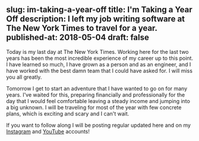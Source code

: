 slug: im-taking-a-year-off
title: I'm Taking a Year Off
description: I left my job writing software at The New York Times to travel for a year.
published-at: 2018-05-04
draft: false
---
Today is my last day at The New York Times. Working here for the last two years
has been the most incredible experience of my career up to this point. I have
learned so much, I have grown as a person and as an engineer, and I have worked
with the best damn team that I could have asked for. I will miss you all
greatly.

Tomorrow I get to start an adventure that I have wanted to go on for many years.
I've waited for this, preparing financially and professionally for the day that
I would feel comfortable leaving a steady income and jumping into a big unknown.
I will be traveling for most of the year with few concrete plans, which is
exciting and scary and I can't wait.

If you want to follow along I will be posting regular updated here and on my
[Instagram][ig] and [YouTube][yt] accounts!

[ig]: https://www.instagram.com/brianfoshee/
[yt]: https://www.youtube.com/channel/UCCnxocnbh74guQll8yqWGUA
